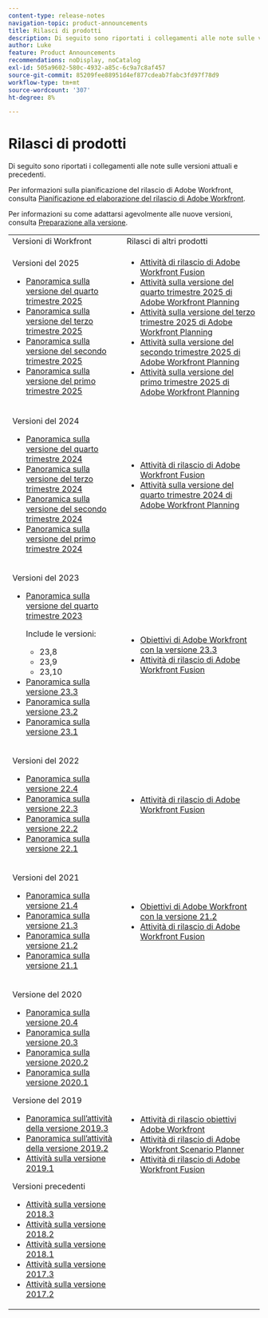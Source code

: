 ```yaml
---
content-type: release-notes
navigation-topic: product-announcements
title: Rilasci di prodotti
description: Di seguito sono riportati i collegamenti alle note sulle versioni attuali e precedenti.
author: Luke
feature: Product Announcements
recommendations: noDisplay, noCatalog
exl-id: 505a9602-580c-4932-a85c-6c9a7c8af457
source-git-commit: 85209fee88951d4ef877cdeab7fabc3fd97f78d9
workflow-type: tm+mt
source-wordcount: '307'
ht-degree: 8%

---
```


# Rilasci di prodotti

Di seguito sono riportati i collegamenti alle note sulle versioni attuali e precedenti.

Per informazioni sulla pianificazione del rilascio di Adobe Workfront, consulta [Pianificazione ed elaborazione del rilascio di Adobe Workfront](../../product-announcements/product-releases/workfront-release-schedule.md).

Per informazioni su come adattarsi agevolmente alle nuove versioni, consulta [Preparazione alla versione](../../product-announcements/product-releases/release-readiness.md).

<!--
<table style="table-layout:auto"> 
 <col> 
 <col> 
 <tbody> 
  <tr> 
   <td>Workfront releases</td> 
   <td>Other product releases</td> 
  </tr> 
  <tr data-mc-conditions=""> 
   <td> <p>Releases in 2025</p>   
    <ul>
    <li> <p><a href="/help/quicksilver/product-announcements/product-releases/25-q2-release-activity/25-q2-release-overview.md" class="MCXref xref" xrefformat="{para}">Second Quarter 2025 release overview</a> </p> </li>
    <li> <p><a href="/help/quicksilver/product-announcements/product-releases/25-q1-release-activity/25-q1-release-overview.md" class="MCXref xref" xrefformat="{para}">First Quarter 2025 release overview</a> </p> </li>
    <td> <ul>
    <li> <p><a href="https://experienceleague.adobe.com/en/docs/workfront-fusion/using/fusion-release-activity/fusion-release-activity" class="MCXref xref" xrefformat="{para}">Adobe Workfront Fusion release activity</a> </p> </li>      
     <li> <p><a href="/help/quicksilver/product-announcements/product-releases/planning-release-activity/planning-release-activity-25-q2.md" class="MCXref xref" xrefformat="{para}">Adobe Workfront Planning Second Quarter 2025 release activity</a> </p> </li>
     <li> <p><a href="/help/quicksilver/product-announcements/product-releases/planning-release-activity/planning-release-activity-25-q1.md" class="MCXref xref" xrefformat="{para}">Adobe Workfront Planning First Quarter 2025 release activity</a> </p> </li>
     </ul>   </td>    </tr>
  <tr data-mc-conditions=""> 
   <td> <p>Releases in 2024</p> 
    <ul> 
      <li> <p><a href="/help/quicksilver/product-announcements/product-releases/24-q4-release-activity/24-q4-release-overview.md" class="MCXref xref" xrefformat="{para}">Fourth Quarter 2024 release overview</a> </p> </li>
      <li> <p><a href="/help/quicksilver/product-announcements/product-releases/24-q3-release-activity/24-q3-release-overview.md" class="MCXref xref" xrefformat="{para}">Third Quarter 2024 release overview</a> </p> </li>
      <li> <p><a href="/help/quicksilver/product-announcements/product-releases/24-q2-release-activity/24-q2-release-overview.md" class="MCXref xref" xrefformat="{para}">Second Quarter 2024 release overview</a> </p> </li>
      <li> <p><a href="/help/quicksilver/product-announcements/product-releases/24-q1-release-activity/24-q1-release-overview.md" class="MCXref xref" xrefformat="{para}">First Quarter 2024 release overview</a> </p> </li>
 <td> <ul>    <li> <p><a href="https://experienceleague.adobe.com/en/docs/workfront-fusion/using/fusion-release-activity/fusion-release-activity" xrefformat="{para}">Adobe Workfront Fusion release activity</a> </p> </li> 
   <li> <p><a href="/help/quicksilver/product-announcements/product-releases/planning-release-activity/planning-release-activity-24-q4.md" class="MCXref xref" xrefformat="{para}">Adobe Workfront Planning Fourth Quarter 2024 release activity</a> </p> </li></ul>   </td> 
   </tr>
  <tr data-mc-conditions=""> 
   <td> <p>Releases in 2023</p> 
    <ul> 
    <li> <p><a href="/help/quicksilver/product-announcements/product-releases/23-q4-release-activity/23-q4-release-overview.md" class="MCXref xref" xrefformat="{para}">Fourth Quarter 2023 release overview</a> </p> <p> Includes releases: <ul><li>23.8</li><li>23.9</li><li>23.10</li></ul></p>
    <li> <p><a href="/help/quicksilver/product-announcements/product-releases/23.3-release-activity/23-3-release-overview.md" class="MCXref xref" xrefformat="{para}">23.3 Release overview</a> </p> </li>
    <li> <p><a href="/help/quicksilver/product-announcements/product-releases/23.2-release-activity/23-2-release-overview.md" class="MCXref xref" xrefformat="{para}">23.2 Release overview</a> </p> </li>
    <li> <p><a href="../../product-announcements/product-releases/23.1-release-activity/23-1-release-overview.md" class="MCXref xref" xrefformat="{para}">23.1 Release overview</a> </p> </li>
    </ul> </td> 
   <td>    <ul> 
     <li> <p><a href="../../product-announcements/product-releases/goals-release-activity/goals-23-3-release/goals-23-3-release.md" class="MCXref xref" xrefformat="{para}">Adobe Workfront Goals with the 23.3 release</a> </p> </li> 
     <li> <p><a href="https://experienceleague.adobe.com/en/docs/workfront-fusion/using/fusion-release-activity/fusion-release-activity" xrefformat="{para}">Adobe Workfront Fusion release activity</a> </p> </li> 
    </ul></td> 
  </tr>
  <tr data-mc-conditions=""> 
   <td> <p>Releases in 2022</p> 
    <ul> 
    <li> <p><a href="../../product-announcements/product-releases/22.4-release-activity/22-4-release-overview.md" class="MCXref xref" xrefformat="{para}">22.4 Release overview</a> </p> </li>
    <li> <p><a href="../../product-announcements/product-releases/22.3-release-activity/22-3-release-overview.md" class="MCXref xref" xrefformat="{para}">22.3 Release overview</a> </p> </li>
     <li> <p><a href="../../product-announcements/product-releases/22.2-release-activity/22-2-release-overview.md" class="MCXref xref" xrefformat="{para}">22.2 Release overview</a> </p> </li> 
     <li> <p><a href="../../product-announcements/product-releases/22.1-release-activity/22-1-release-overview.md" class="MCXref xref" xrefformat="{para}">22.1 Release overview</a> </p> </li> 
    </ul> </td> 
   <td><ul> 
     <li> <p><a href="https://experienceleague.adobe.com/en/docs/workfront-fusion/using/fusion-release-activity/fusion-release-activity" xrefformat="{para}">Adobe Workfront Fusion release activity</a> </p> </li> 
    </ul></td> 
  </tr> 
  <tr> 
   <td> <p>Releases in 2021</p> 
    <ul> 
     <li> <p><a href="../../product-announcements/product-releases/21.4-release-activity/21-4-release-overview.md" class="MCXref xref" xrefformat="{para}">21.4 Release overview</a> </p> </li> 
     <li> <p><a href="../../product-announcements/product-releases/21.3-release-activity/21-3-release-overview.md" class="MCXref xref" xrefformat="{para}">21.3 Release overview</a> </p> </li> 
     <li> <p><a href="../../product-announcements/product-releases/21.2-release-activity/21-2-release-overview.md" class="MCXref xref" xrefformat="{para}">21.2 Release overview</a> </p> </li> 
     <li> <p><a href="../../product-announcements/product-releases/21.1-release-activity/21-1-release-overview.md" class="MCXref xref" xrefformat="{para}">21.1 release overview</a> </p> </li> 
    </ul> </td> 
   <td> 
    <ul> 
     <li> <p><a href="../../product-announcements/product-releases/goals-release-activity/goals-21.2-release/goals-release-21-2.md" class="MCXref xref" xrefformat="{para}">Adobe Workfront Goals with the 21.2 release</a> </p> </li> 
     <li> <p><a href="https://experienceleague.adobe.com/en/docs/workfront-fusion/using/fusion-release-activity/fusion-release-activity" xrefformat="{para}">Adobe Workfront Fusion release activity</a> </p> </li> 
    </ul> </td> 
  </tr> 
  <tr> 
   <td> <p>Releases in 2020</p> 
    <ul> 
     <li><a href="../../product-announcements/product-releases/20.4-release-activity/20-4-release-overview.md" class="MCXref xref" xrefformat="{para}">20.4 release overview</a> <li><a href="../../product-announcements/product-releases/20.3-release-activity/20-3-release-overview.md" class="MCXref xref" xrefformat="{para}">20.3 release overview</a> </li> <li><a href="/help/quicksilver/product-announcements/product-releases/2020.2.-release-activity/2020-2-release-overview.md">2020.2 release overview</a> </li> <li><a href="../../product-announcements/product-releases/2020.1-release-activity/2020-1-release-overview.md" class="MCXref xref" xrefformat="{para}">2020.1 release overview</a> </li> </li> 
    </ul> <p>Releases in 2019</p> 
    <ul> 
     <li><a href="../../product-announcements/product-releases/quarterly-release-archive/2019.3-release-activity/2019-3-release-activity-overview.md" class="MCXref xref" xrefformat="{para}">2019.3 release activity overview</a> <li><a href="../../product-announcements/product-releases/quarterly-release-archive/2019.2-release-activity/2019-2-release-activity-overview.md" class="MCXref xref" xrefformat="{para}">2019.2 release activity overview</a> </li> <li><a href="../../product-announcements/product-releases/quarterly-release-archive/2019.1-release-activity/2019-1-release-activity.md" class="MCXref xref" xrefformat="{para}">2019.1 release activity</a> </li> </li> 
    </ul> <p>Previous releases</p> 
    <ul> 
     <li><a href="../../product-announcements/product-releases/quarterly-release-archive/2018.3-release-activity/2018-3-release-activity.md" class="MCXref xref" xrefformat="{para}">2018.3 release activity</a> <li><a href="../../product-announcements/product-releases/quarterly-release-archive/2018.2-release-activity/2018-2-release-activity.md" class="MCXref xref" xrefformat="{para}">2018.2 release activity</a> </li> <li><a href="../../product-announcements/product-releases/quarterly-release-archive/2018.1-release-activity/2018-1-release-activity.md" class="MCXref xref" xrefformat="{para}">2018.1 release activity</a> </li> <li><a href="../../product-announcements/product-releases/quarterly-release-archive/2017.3-release-activity/2017-3-release-activity.md" class="MCXref xref" xrefformat="{para}">2017.3 release activity</a> </li> <li><a href="../../product-announcements/product-releases/quarterly-release-archive/2017.2-release-activity/2017-2-release-activity.md" class="MCXref xref" xrefformat="{para}">2017.2 release activity</a> </li> </li> 
    </ul> </td> 
   <td> 
    <ul> 
     <li><a href="/help/quicksilver/product-announcements/product-releases/goals-release-activity/goals-release-activity.md">Adobe Workfront Goals release activity</a> <li><a href="../../product-announcements/product-releases/scenario-planner-release-activity/sp-release-activity.md" class="MCXref xref" xrefformat="{para}">Adobe Workfront Scenario Planner release activity</a> </li> <li><a href="https://experienceleague.adobe.com/en/docs/workfront-fusion/using/fusion-release-activity/fusion-release-activity" class="MCXref xref" xrefformat="{para}">Adobe Workfront Fusion release activity</a> </li> </li> 
    </ul> </td> 
  </tr> 
 </tbody> 
</table>-->

<table style="table-layout:auto">
  <col>
  <col>
  <tbody>
    <tr>
      <td>Versioni di Workfront</td>
      <td>Rilasci di altri prodotti</td>
    </tr>
    <tr data-mc-conditions="">
      <td>
        <p>Versioni del 2025</p>
        <ul>
        <li><a href="/help/quicksilver/product-announcements/product-releases/25-q4-release-activity/25-q4-release-overview.md" class="MCXref xref" xrefformat="{para}">Panoramica sulla versione del quarto trimestre 2025</a></li>
          <li><a href="/help/quicksilver/product-announcements/product-releases/25-q3-release-activity/25-q3-release-overview.md" class="MCXref xref" xrefformat="{para}">Panoramica sulla versione del terzo trimestre 2025</a></li>
          <li><a href="/help/quicksilver/product-announcements/product-releases/25-q2-release-activity/25-q2-release-overview.md" class="MCXref xref" xrefformat="{para}">Panoramica sulla versione del secondo trimestre 2025</a></li>
          <li><a href="/help/quicksilver/product-announcements/product-releases/25-q1-release-activity/25-q1-release-overview.md" class="MCXref xref" xrefformat="{para}">Panoramica sulla versione del primo trimestre 2025</a></li>
        </ul>
      </td>
      <td>
        <ul>
          <li><a href="https://experienceleague.adobe.com/en/docs/workfront-fusion/using/fusion-release-activity/fusion-release-activity" class="MCXref xref" xrefformat="{para}">Attività di rilascio di Adobe Workfront Fusion</a></li>
          <li><a href="/help/quicksilver/product-announcements/product-releases/planning-release-activity/planning-release-activity-25-q4.md" class="MCXref xref" xrefformat="{para}">Attività sulla versione del quarto trimestre 2025 di Adobe Workfront Planning</a></li>
             <li><a href="/help/quicksilver/product-announcements/product-releases/planning-release-activity/planning-release-activity-25-q3.md" class="MCXref xref" xrefformat="{para}">Attività sulla versione del terzo trimestre 2025 di Adobe Workfront Planning</a></li>
          <li><a href="/help/quicksilver/product-announcements/product-releases/planning-release-activity/planning-release-activity-25-q2.md" class="MCXref xref" xrefformat="{para}">Attività sulla versione del secondo trimestre 2025 di Adobe Workfront Planning</a></li>
          <li><a href="/help/quicksilver/product-announcements/product-releases/planning-release-activity/planning-release-activity-25-q1.md" class="MCXref xref" xrefformat="{para}">Attività sulla versione del primo trimestre 2025 di Adobe Workfront Planning</a></li>
        </ul>
      </td>
    </tr>
    <tr data-mc-conditions="">
      <td>
        <p>Versioni del 2024</p>
        <ul>
          <li><a href="/help/quicksilver/product-announcements/product-releases/24-q4-release-activity/24-q4-release-overview.md" class="MCXref xref" xrefformat="{para}">Panoramica sulla versione del quarto trimestre 2024</a></li>
          <li><a href="/help/quicksilver/product-announcements/product-releases/24-q3-release-activity/24-q3-release-overview.md" class="MCXref xref" xrefformat="{para}">Panoramica sulla versione del terzo trimestre 2024</a></li>
          <li><a href="/help/quicksilver/product-announcements/product-releases/24-q2-release-activity/24-q2-release-overview.md" class="MCXref xref" xrefformat="{para}">Panoramica sulla versione del secondo trimestre 2024</a></li>
          <li><a href="/help/quicksilver/product-announcements/product-releases/24-q1-release-activity/24-q1-release-overview.md" class="MCXref xref" xrefformat="{para}">Panoramica sulla versione del primo trimestre 2024</a></li>
        </ul>
      </td>
      <td>
        <ul>
          <li><a href="https://experienceleague.adobe.com/en/docs/workfront-fusion/using/fusion-release-activity/fusion-release-activity" class="MCXref xref" xrefformat="{para}">Attività di rilascio di Adobe Workfront Fusion</a></li>
          <li><a href="/help/quicksilver/product-announcements/product-releases/planning-release-activity/planning-release-activity-24-q4.md" class="MCXref xref" xrefformat="{para}">Attività sulla versione del quarto trimestre 2024 di Adobe Workfront Planning</a></li>
        </ul>
      </td>
    </tr>
    <tr data-mc-conditions="">
      <td>
        <p>Versioni del 2023</p>
        <ul>
          <li><a href="/help/quicksilver/product-announcements/product-releases/23-q4-release-activity/23-q4-release-overview.md" class="MCXref xref" xrefformat="{para}">Panoramica sulla versione del quarto trimestre 2023</a>
            <p>Include le versioni:</p>
            <ul>
              <li>23,8</li>
              <li>23,9</li>
              <li>23,10</li>
            </ul>
          </li>
          <li><a href="/help/quicksilver/product-announcements/product-releases/23.3-release-activity/23-3-release-overview.md" class="MCXref xref" xrefformat="{para}">Panoramica sulla versione 23.3</a></li>
          <li><a href="/help/quicksilver/product-announcements/product-releases/23.2-release-activity/23-2-release-overview.md" class="MCXref xref" xrefformat="{para}">Panoramica sulla versione 23.2</a></li>
          <li><a href="../../product-announcements/product-releases/23.1-release-activity/23-1-release-overview.md" class="MCXref xref" xrefformat="{para}">Panoramica sulla versione 23.1</a></li>
        </ul>
      </td>
      <td>
        <ul>
          <li><a href="../../product-announcements/product-releases/goals-release-activity/goals-23-3-release/goals-23-3-release.md" class="MCXref xref" xrefformat="{para}">Obiettivi di Adobe Workfront con la versione 23.3</a></li>
          <li><a href="https://experienceleague.adobe.com/en/docs/workfront-fusion/using/fusion-release-activity/fusion-release-activity" class="MCXref xref" xrefformat="{para}">Attività di rilascio di Adobe Workfront Fusion</a></li>
        </ul>
      </td>
    </tr>
    <tr data-mc-conditions="">
      <td>
        <p>Versioni del 2022</p>
        <ul>
          <li><a href="../../product-announcements/product-releases/22.4-release-activity/22-4-release-overview.md" class="MCXref xref" xrefformat="{para}">Panoramica sulla versione 22.4</a></li>
          <li><a href="../../product-announcements/product-releases/22.3-release-activity/22-3-release-overview.md" class="MCXref xref" xrefformat="{para}">Panoramica sulla versione 22.3</a></li>
          <li><a href="../../product-announcements/product-releases/22.2-release-activity/22-2-release-overview.md" class="MCXref xref" xrefformat="{para}">Panoramica sulla versione 22.2</a></li>
          <li><a href="../../product-announcements/product-releases/22.1-release-activity/22-1-release-overview.md" class="MCXref xref" xrefformat="{para}">Panoramica sulla versione 22.1</a></li>
        </ul>
      </td>
      <td>
        <ul>
          <li><a href="https://experienceleague.adobe.com/en/docs/workfront-fusion/using/fusion-release-activity/fusion-release-activity" class="MCXref xref" xrefformat="{para}">Attività di rilascio di Adobe Workfront Fusion</a></li>
        </ul>
      </td>
    </tr>
    <tr>
      <td>
        <p>Versioni del 2021</p>
        <ul>
          <li><a href="../../product-announcements/product-releases/21.4-release-activity/21-4-release-overview.md" class="MCXref xref" xrefformat="{para}">Panoramica sulla versione 21.4</a></li>
          <li><a href="../../product-announcements/product-releases/21.3-release-activity/21-3-release-overview.md" class="MCXref xref" xrefformat="{para}">Panoramica sulla versione 21.3</a></li>
          <li><a href="../../product-announcements/product-releases/21.2-release-activity/21-2-release-overview.md" class="MCXref xref" xrefformat="{para}">Panoramica sulla versione 21.2</a></li>
          <li><a href="../../product-announcements/product-releases/21.1-release-activity/21-1-release-overview.md" class="MCXref xref" xrefformat="{para}">Panoramica sulla versione 21.1</a></li>
        </ul>
      </td>
      <td>
        <ul>
          <li><a href="../../product-announcements/product-releases/goals-release-activity/goals-21.2-release/goals-release-21-2.md" class="MCXref xref" xrefformat="{para}">Obiettivi di Adobe Workfront con la versione 21.2</a></li>
          <li><a href="https://experienceleague.adobe.com/en/docs/workfront-fusion/using/fusion-release-activity/fusion-release-activity" class="MCXref xref" xrefformat="{para}">Attività di rilascio di Adobe Workfront Fusion</a></li>
        </ul>
      </td>
    </tr>
    <tr>
      <td>
        <p>Versione del 2020</p>
        <ul>
          <li><a href="../../product-announcements/product-releases/20.4-release-activity/20-4-release-overview.md" class="MCXref xref" xrefformat="{para}">Panoramica sulla versione 20.4</a></li>
          <li><a href="../../product-announcements/product-releases/20.3-release-activity/20-3-release-overview.md" class="MCXref xref" xrefformat="{para}">Panoramica sulla versione 20.3</a></li>
          <li><a href="/help/quicksilver/product-announcements/product-releases/2020.2.-release-activity/2020-2-release-overview.md">Panoramica sulla versione 2020.2</a></li>
          <li><a href="../../product-announcements/product-releases/2020.1-release-activity/2020-1-release-overview.md" class="MCXref xref" xrefformat="{para}">Panoramica sulla versione 2020.1</a></li>
        </ul>
        <p>Versione del 2019</p>
        <ul>
          <li><a href="../../product-announcements/product-releases/quarterly-release-archive/2019.3-release-activity/2019-3-release-activity-overview.md" class="MCXref xref" xrefformat="{para}">Panoramica sull’attività della versione 2019.3</a></li>
          <li><a href="../../product-announcements/product-releases/quarterly-release-archive/2019.2-release-activity/2019-2-release-activity-overview.md" class="MCXref xref" xrefformat="{para}">Panoramica sull’attività della versione 2019.2</a></li>
          <li><a href="../../product-announcements/product-releases/quarterly-release-archive/2019.1-release-activity/2019-1-release-activity.md" class="MCXref xref" xrefformat="{para}">Attività sulla versione 2019.1</a></li>
        </ul>
        <p>Versioni precedenti</p>
        <ul>
          <li><a href="../../product-announcements/product-releases/quarterly-release-archive/2018.3-release-activity/2018-3-release-activity.md" class="MCXref xref" xrefformat="{para}">Attività sulla versione 2018.3</a></li>
          <li><a href="../../product-announcements/product-releases/quarterly-release-archive/2018.2-release-activity/2018-2-release-activity.md" class="MCXref xref" xrefformat="{para}">Attività sulla versione 2018.2</a></li>
          <li><a href="../../product-announcements/product-releases/quarterly-release-archive/2018.1-release-activity/2018-1-release-activity.md" class="MCXref xref" xrefformat="{para}">Attività sulla versione 2018.1</a></li>
          <li><a href="../../product-announcements/product-releases/quarterly-release-archive/2017.3-release-activity/2017-3-release-activity.md" class="MCXref xref" xrefformat="{para}">Attività sulla versione 2017.3</a></li>
          <li><a href="../../product-announcements/product-releases/quarterly-release-archive/2017.2-release-activity/2017-2-release-activity.md" class="MCXref xref" xrefformat="{para}">Attività sulla versione 2017.2</a></li>
        </ul>
      </td>
      <td>
        <ul>
          <li><a href="../../product-announcements/product-releases/goals-release-activity/goals-release-activity.md" class="MCXref xref" xrefformat="{para}">Attività di rilascio obiettivi Adobe Workfront</a></li>
          <li><a href="../../product-announcements/product-releases/scenario-planner-release-activity/sp-release-activity.md" class="MCXref xref" xrefformat="{para}">Attività di rilascio di Adobe Workfront Scenario Planner</a></li>
          <li><a href="https://experienceleague.adobe.com/en/docs/workfront-fusion/using/fusion-release-activity/fusion-release-activity" class="MCXref xref" xrefformat="{para}">Attività di rilascio di Adobe Workfront Fusion</a></li>
        </ul>
      </td>
    </tr>
  </tbody>
</table>

